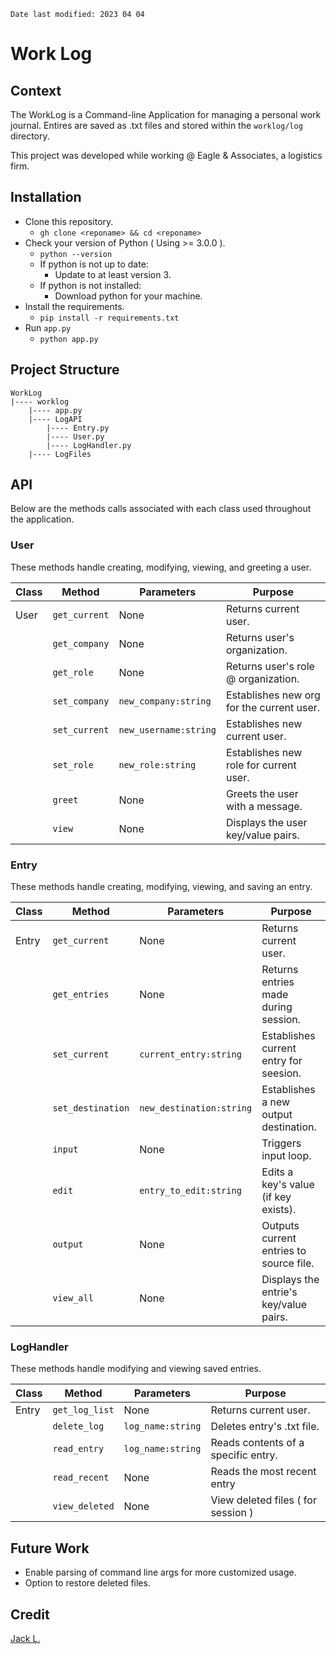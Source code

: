`Date last modified: 2023 04 04`

# Work Log

## Context
The WorkLog is a Command-line Application for managing a personal work journal. Entires are saved as .txt files and stored within the `worklog/log` directory. 

This project was developed while working @ Eagle & Associates, a logistics firm.

## Installation
* Clone this repository.
	- `gh clone <reponame> && cd <reponame>`
* Check your version of Python ( Using >= 3.0.0 ).
	- `python --version`
	- If python is not up to date:
		+ Update to at least version 3.
	- If python is not installed:
		+ Download python for your machine.
* Install the requirements.
	- `pip install -r requirements.txt`
* Run `app.py`
	- `python app.py`

## Project Structure
```
WorkLog
|---- worklog
    |---- app.py
    |---- LogAPI
    	|---- Entry.py
    	|---- User.py
    	|---- LogHandler.py
    |---- LogFiles
```

## API
Below are the methods calls associated with each class used throughout the application.

### User
These methods handle creating, modifying, viewing, and greeting a user.

| Class    | Method        | Parameters           | Purpose                                   |
|----------|---------------|----------------------|-------------------------------------------|
| User     | `get_current` | None                 | Returns current user.                     |
|          | `get_company` | None                 | Returns user's organization.              |
|          | `get_role`    | None                 | Returns user's role @ organization.       |
|          | `set_company` | `new_company:string` | Establishes new org for the current user. |
|          | `set_current` | `new_username:string`| Establishes new current user.             |
|          | `set_role`    | `new_role:string`    | Establishes new role for current user.    |
|          | `greet`       | None                 | Greets the user with a message.           |
|          | `view`        | None                 | Displays the user key/value pairs.        |


### Entry
These methods handle creating, modifying, viewing, and saving an entry.

| Class    | Method            | Parameters              | Purpose                                    |
|----------|-------------------|-------------------------|--------------------------------------------|
| Entry    | `get_current`     | None                    | Returns current user.                      |
|          | `get_entries`     | None                    | Returns entries made during session.       |
|          | `set_current`     | `current_entry:string`  | Establishes current entry for seesion.     |
|          | `set_destination` | `new_destination:string`| Establishes a new output destination.      |
|          | `input`           | None                    | Triggers input loop.                       |
|          | `edit`            | `entry_to_edit:string`  | Edits a key's value (if key exists).       |
|          | `output`          | None                    | Outputs current entries to source file.    |
|          | `view_all`        | None                    | Displays the entrie's key/value pairs.     |


### LogHandler
These methods handle modifying and viewing saved entries.

| Class    | Method            | Parameters              | Purpose                                    |
|----------|-------------------|-------------------------|--------------------------------------------|
| Entry    | `get_log_list`    | None                    | Returns current user.                      |
|          | `delete_log`      | `log_name:string`       | Deletes entry's .txt file.                 |
|          | `read_entry`      | `log_name:string`       | Reads contents of a specific entry.        |
|          | `read_recent`     | None                    | Reads the most recent entry                |
|          | `view_deleted`    | None                    | View deleted files ( for session )         |

## Future Work
* Enable parsing of command line args for more customized usage.
* Option to restore deleted files.

## Credit
[Jack L.](https://www.linkedin.com/in/jacklester/)
